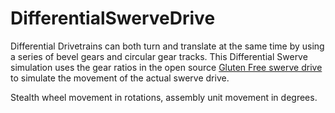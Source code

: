 # DifferentialSwerveDrive
Differential Drivetrains can both turn and translate at the same time by using a series of bevel gears and circular gear tracks. This Differential Swerve simulation uses the gear ratios in the open source [Gluten Free swerve drive](https://www.cadcrowd.com/3d-models/differential-swerve-drive) to simulate the movement of the actual swerve drive.

Stealth wheel movement in rotations, assembly unit movement in degrees.
